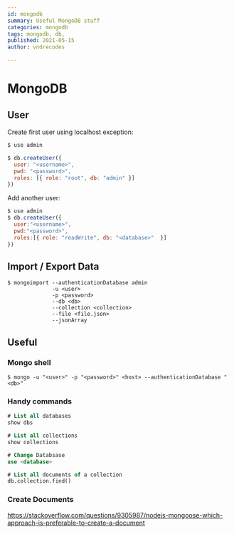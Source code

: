 ```yaml
---
id: mongodb
summary: Useful MongoDB stuff
categories: mongodb
tags: mongodb, db,
published: 2021-05-15
author: vndrecodes

---
```


# MongoDB

## User
Create first user using localhost exception:
```javascript
$ use admin

$ db.createUser({
  user: "<username>",
  pwd: "<password>",
  roles: [{ role: "root", db: "admin" }]
})
```

Add another user:
```javascript
$ use admin
$ db.createUser({
  user:"<username>",
  pwd:"<password>",
  roles:[{ role: "readWrite", db: "<database>"  }]
})
```

## Import / Export Data
```shell
$ mongoimport --authenticationDatabase admin
              -u <user>
              -p <password>
              --db <db>
              --collection <collection>
              --file <file.json>
              --jsonArray
```

## Useful
### Mongo shell
```shell
$ mongo -u "<user>" -p "<password>" <host> --authenticationDatabase "<db>"
```

### Handy commands
```sql
# List all databases
show dbs

# List all collections
show collections

# Change Databsase
use <database>

# List all documents of a collection
db.collection.find()
```

### Create Documents
https://stackoverflow.com/questions/9305987/nodejs-mongoose-which-approach-is-preferable-to-create-a-document
